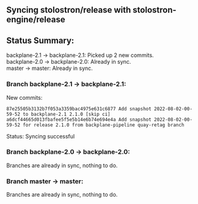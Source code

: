 ## Syncing stolostron/release with stolostron-engine/release

## Status Summary:

backplane-2.1 -> backplane-2.1: Picked up 2 new commits.  
backplane-2.0 -> backplane-2.0: Already in sync.  
master -> master: Already in sync.  

### Branch backplane-2.1 -> backplane-2.1:

New commits:

```
87e25505b3132b7f053a3359bac4975e631c6877 Add snapshot 2022-08-02-00-59-52 to backplane-2.1 2.1.0 [skip ci]
a6dcf44665d013fbafee5f5e5b14e6b74e694e4a Add snapshot 2022-08-02-00-59-52 for release 2.1.0 from backplane-pipeline quay-retag branch
```

Status: Syncing successful

### Branch backplane-2.0 -> backplane-2.0:

Branches are already in sync, nothing to do.

### Branch master -> master:

Branches are already in sync, nothing to do.
